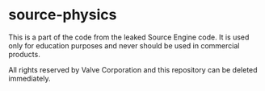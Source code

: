 # source-physics

This is a part of the code from the leaked Source Engine code. It is used only for education purposes and never should be used in commercial products.

All rights reserved by Valve Corporation and this repository can be deleted immediately.
